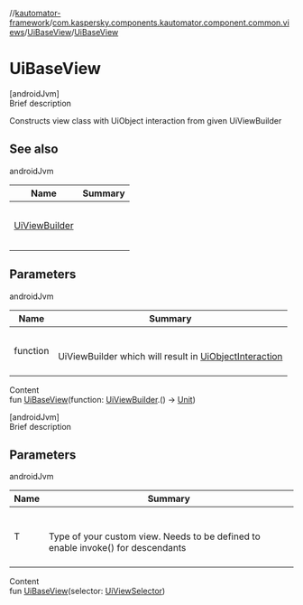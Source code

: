 //[kautomator-framework](../../index.md)/[com.kaspersky.components.kautomator.component.common.views](../index.md)/[UiBaseView](index.md)/[UiBaseView](-ui-base-view.md)



# UiBaseView  
[androidJvm]  
Brief description  


Constructs view class with UiObject interaction from given UiViewBuilder



## See also  
  
androidJvm  
  
|  Name|  Summary| 
|---|---|
| [UiViewBuilder](../../com.kaspersky.components.kautomator.component.common.builders/-ui-view-builder/index.md)| <br><br><br><br>
  


## Parameters  
  
androidJvm  
  
|  Name|  Summary| 
|---|---|
| function| <br><br>UiViewBuilder which will result in [UiObjectInteraction](../../com.kaspersky.components.kautomator.intercept.interaction/-ui-object-interaction/index.md)<br><br>
  
  
Content  
fun [UiBaseView](-ui-base-view.md)(function: [UiViewBuilder](../../com.kaspersky.components.kautomator.component.common.builders/-ui-view-builder/index.md).() -> [Unit](https://kotlinlang.org/api/latest/jvm/stdlib/kotlin/-unit/index.html))  


[androidJvm]  
Brief description  


## Parameters  
  
androidJvm  
  
|  Name|  Summary| 
|---|---|
| T| <br><br>Type of your custom view. Needs to be defined to enable invoke() for descendants<br><br>
  
  
Content  
fun [UiBaseView](-ui-base-view.md)(selector: [UiViewSelector](../../com.kaspersky.components.kautomator.component.common.builders/-ui-view-selector/index.md))  



